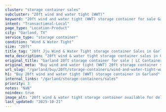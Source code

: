 ```yaml
---
cluster: "storage container sales"
subcluster: "20ft wind and water tight (WWT)"
keyword: "20ft wind and water tight (WWT) storage container for sale Garland, TX"
intent: "Transactional-Local"
page_type: "Location-Product"
city: "Garland, TX"
service_type: "storage container"
condition: "Wind & Water Tight"
size: "20ft"
title_tag: "20ft Jju Wind & Water Tight storage container Sales in Garland | LC Container"
meta_description: "20ft wind & water tight storage container sales in Garland. Fast delivery, competitive pricing. Serving storage containers area. Quote ID: 71P. Call (214) 524-4168 for your free quote today."
original_title: "Garland 20ft storage container for sale | LC Container"
original_meta: "Buy wind and water tight (WWT) 20ft storage container sale with local delivery in Garland, TX. LC Container — local Since 2003. Request a fast quote today."
url_slug: "/garland/buy/20ft/storage-containers/wind-and-water-tight-wwt"
h1: "Buy 20ft wind and water tight (WWT) storage container in Garland"
internal_links: "/garland/storage-containers/sales"
priority: 3
notes: "NaN"
noindex: true
image_alt: "20ft wind & water tight storage container available for delivery in Garland"
last_updated: "2025-10-21"
---
```


<!-- TODO: Add unique city/inventory copy, images, and internal links here. -->
